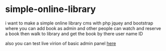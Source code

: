 # simple-online-library
i want to make a simple online library cms with php jquey and bootstrap where you can add book as admin and other people can watch and reserve a book then walk to library and get the book by there user name ID
 
 also you can test live virion of basic admin panel [here](http://pgraph.ir/grid2/)
